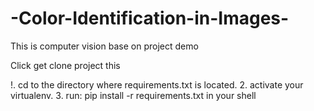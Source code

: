# -Color-Identification-in-Images-
This is computer vision base on project demo

Click get clone project this

!. cd to the directory where requirements.txt is located.
2. activate your virtualenv.
3. run: pip install -r requirements.txt in your shell
